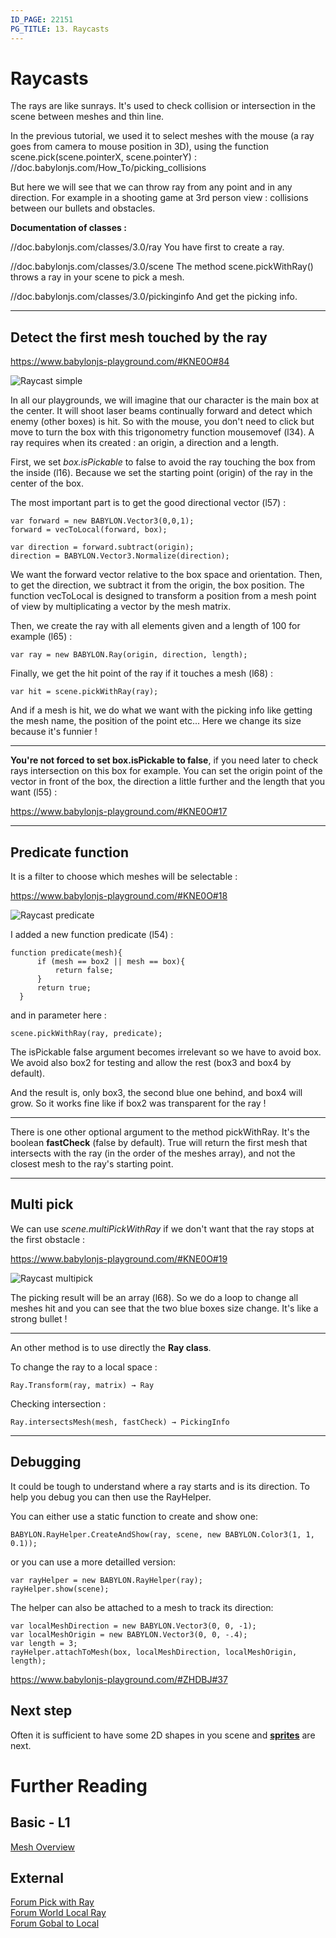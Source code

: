 ```yaml
---
ID_PAGE: 22151
PG_TITLE: 13. Raycasts
---
```


# Raycasts 

The rays are like sunrays.
It's used to check collision or intersection in the scene between meshes and thin line.

In the previous tutorial, we used it to select meshes with the mouse (a ray goes from camera to mouse position in 3D),
using the function scene.pick(scene.pointerX, scene.pointerY) : 
//doc.babylonjs.com/How_To/picking_collisions

But here we will see that we can throw ray from any point and in any direction. 
For example in a shooting game at 3rd person view : collisions between our bullets and obstacles.

**Documentation of classes :**

//doc.babylonjs.com/classes/3.0/ray
You have first to create a ray.

//doc.babylonjs.com/classes/3.0/scene
The method scene.pickWithRay() throws a ray in your scene to pick a mesh.

//doc.babylonjs.com/classes/3.0/pickinginfo
And get the picking info.

______

## Detect the first mesh touched by the ray ##

 https://www.babylonjs-playground.com/#KNE0O#84

![Raycast simple](/img/how_to/raycast01.jpg)

In all our playgrounds, we will imagine that our character is the main box at the center.
It will shoot laser beams continually forward and detect which enemy (other boxes) is hit.
So with the mouse, you don't need to click but move to turn the box with this trigonometry function mousemovef (l34). 
A ray requires when its created : an origin, a direction and a length. 

First, we set *box.isPickable* to false to avoid the ray touching the box from the inside (l16).
Because we set the starting point (origin) of the ray in the center of the box.

The most important part is to get the good directional vector (l57) :
		
```
var forward = new BABYLON.Vector3(0,0,1);		
forward = vecToLocal(forward, box);
	
var direction = forward.subtract(origin);
direction = BABYLON.Vector3.Normalize(direction);
```
		
We want the forward vector relative to the box space and orientation. 
Then, to get the direction, we subtract it from the origin, the box position.
The function vecToLocal is designed to transform a position from a mesh point of view by multiplicating a vector by the mesh matrix.

Then, we create the ray with all elements given and a length of 100 for example (l65) :

```var ray = new BABYLON.Ray(origin, direction, length);```

Finally, we get the hit point of the ray if it touches a mesh (l68) :

```var hit = scene.pickWithRay(ray);```

And if a mesh is hit, we do what we want with the picking info like getting the mesh name, the position of the point etc...
Here we change its size because it's funnier ! 

---

**You're not forced to set box.isPickable to false**, if you need later to check rays intersection on this box for example. 
You can set the origin point of the vector in front of the box, the direction a little further and the length that you want (l55) :

 https://www.babylonjs-playground.com/#KNE0O#17


-----

## Predicate function ##

It is a filter to choose which meshes will be selectable :

 https://www.babylonjs-playground.com/#KNE0O#18

![Raycast predicate](/img/how_to/raycast02.jpg)

I added a new function predicate (l54) :

  ```
  function predicate(mesh){
        if (mesh == box2 || mesh == box){
            return false;
        }
        return true;
    }
```

and in parameter here :

```scene.pickWithRay(ray, predicate);```

The isPickable false argument becomes irrelevant so we have to avoid box.
We avoid also box2 for testing and allow the rest (box3 and box4 by default).

And the result is, only box3, the second blue one behind, and box4 will grow.
So it works fine like if box2 was transparent for the ray !  

---

There is one other optional argument to the method pickWithRay.
It's the boolean **fastCheck** (false by default).
True will return the first mesh that intersects with the ray (in the order of the meshes array), and not the closest mesh to the ray's starting point.


-----

## Multi pick ## 

We can use *scene.multiPickWithRay* if we don't want that the ray stops at the first obstacle : 

 https://www.babylonjs-playground.com/#KNE0O#19

![Raycast multipick](/img/how_to/raycast02.jpg)

The picking result will be an array (l68).
So we do a loop to change all meshes hit and you can see that the two blue boxes size change. 
It's like a strong bullet ! 

---

An other method is to use directly the **Ray class**.

To change the ray to a local space :

```Ray.Transform(ray, matrix) → Ray```

Checking intersection :

```Ray.intersectsMesh(mesh, fastCheck) → PickingInfo```

-----

## Debugging 

It could be tough to understand where a ray starts and is its direction. To help you debug you can then use the RayHelper.

You can either use a static function to create and show one:

```
BABYLON.RayHelper.CreateAndShow(ray, scene, new BABYLON.Color3(1, 1, 0.1));
```

or you can use a more detailled version:

```
var rayHelper = new BABYLON.RayHelper(ray);
rayHelper.show(scene);
```

The helper can also be attached to a mesh to track its direction:

```
var localMeshDirection = new BABYLON.Vector3(0, 0, -1);
var localMeshOrigin = new BABYLON.Vector3(0, 0, -.4);
var length = 3;
rayHelper.attachToMesh(box, localMeshDirection, localMeshOrigin, length);
```

 https://www.babylonjs-playground.com/#ZHDBJ#37

## Next step

Often it is sufficient to have some 2D shapes in you scene and [**sprites**](/babylon101/Sprites) are next.


# Further Reading

## Basic - L1

[Mesh Overview](/features/Shapes)

## External

[Forum Pick with Ray](http://www.html5gamedevs.com/topic/26503-scenepickwithray-blues/)  
[Forum World Local Ray](http://www.html5gamedevs.com/topic/26602-worldlocalray/)  
[Forum Gobal to Local](http://www.html5gamedevs.com/topic/7599-convert-global-coordinates-to-local-coordinates/)




